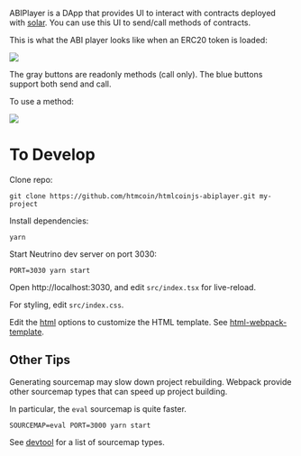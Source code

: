 ABIPlayer is a DApp that provides UI to interact with contracts deployed with [solar](https://github.com/qtumproject/solar). You can use this UI to send/call methods of contracts.

This is what the ABI player looks like when an ERC20 token is loaded:

![](doc/main.jpg)

The gray buttons are readonly methods (call only). The blue buttons support both send and call.

To use a method:

![](doc/method.jpg)

# To Develop

Clone repo:

```
git clone https://github.com/htmcoin/htmlcoinjs-abiplayer.git my-project
```

Install dependencies:

```
yarn
```

Start Neutrino dev server on port 3030:

```
PORT=3030 yarn start
```

Open http://localhost:3030, and edit `src/index.tsx` for live-reload.

For styling, edit `src/index.css`.

Edit the [html](https://github.com/hayeah/neutrino-react-ts-boilerplate/blob/727d23b260935edd7a3b2c56d8e05ef616cec31c/.neutrinorc.js#L10) options to customize the HTML template. See [html-webpack-template](https://github.com/jaketrent/html-webpack-template/tree/624dd3931cc2ffaeed03962b25c61af81c2997e2#basic-usage).

## Other Tips

Generating sourcemap may slow down project rebuilding. Webpack provide other sourcemap types that can speed up project building.

In particular, the `eval` sourcemap is quite faster.

```
SOURCEMAP=eval PORT=3000 yarn start
```

See [devtool](https://webpack.js.org/configuration/devtool/#devtool`) for a list of sourcemap types.
